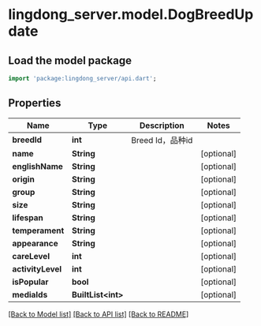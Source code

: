 # lingdong_server.model.DogBreedUpdate

## Load the model package
```dart
import 'package:lingdong_server/api.dart';
```

## Properties
Name | Type | Description | Notes
------------ | ------------- | ------------- | -------------
**breedId** | **int** | Breed Id，品种id | 
**name** | **String** |  | [optional] 
**englishName** | **String** |  | [optional] 
**origin** | **String** |  | [optional] 
**group** | **String** |  | [optional] 
**size** | **String** |  | [optional] 
**lifespan** | **String** |  | [optional] 
**temperament** | **String** |  | [optional] 
**appearance** | **String** |  | [optional] 
**careLevel** | **int** |  | [optional] 
**activityLevel** | **int** |  | [optional] 
**isPopular** | **bool** |  | [optional] 
**mediaIds** | **BuiltList&lt;int&gt;** |  | [optional] 

[[Back to Model list]](../README.md#documentation-for-models) [[Back to API list]](../README.md#documentation-for-api-endpoints) [[Back to README]](../README.md)


